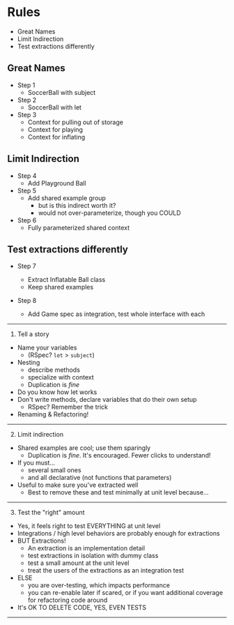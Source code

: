 # Rules

- Great Names
- Limit Indirection
- Test extractions differently


## Great Names

- Step 1
  - SoccerBall with subject
- Step 2
  - SoccerBall with let
- Step 3 
  - Context for pulling out of storage
  - Context for playing
  - Context for inflating    

## Limit Indirection 

- Step 4
  - Add Playground Ball
- Step 5
  - Add shared example group
    - but is this indirect worth it?
    - would not over-parameterize, though you COULD
- Step 6
  - Fully parameterized shared context
  
## Test extractions differently

- Step 7
  - Extract Inflatable Ball class
  - Keep shared examples
    
- Step 8
  - Add Game spec as integration, test whole interface with each    



---

1. Tell a story

- Name your variables
    - (RSpec? `let` > `subject`)
- Nesting
    - describe methods
    - specialize with context
    - Duplication is _fine_
- Do you know how let works
- Don't write methods, declare variables that do their own setup
    - RSpec? Remember the trick
- Renaming & Refactoring!

---

2. Limit indirection

- Shared examples are cool; use them sparingly
    - Duplication is _fine_. It's encouraged. Fewer clicks to understand!
- If you must...
    - several small ones
    - and all declarative (not functions that parameters)
- Useful to make sure you've extracted well
    - Best to remove these and test minimally at unit level because...

---

3. Test the "right" amount

- Yes, it feels right to test EVERYTHING at unit level
- Integrations / high level behaviors are probably enough for extractions
- BUT Extractions!
    - An extraction is an implementation detail
    - test extractions in isolation with dummy class
    - test a small amount at the unit level
    - treat the users of the extractions as an integration test
- ELSE
    - you are over-testing, which impacts performance
    - you can re-enable later if scared, or if you want additional coverage for refactoring code around
- It's OK TO DELETE CODE, YES, EVEN TESTS

---
